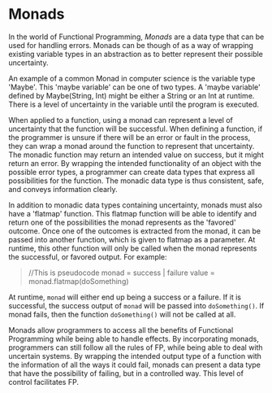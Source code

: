 # Monads
In the world of Functional Programming, *Monads* are a data type that can be used for handling errors. Monads 
can be though of as a way of wrapping existing variable types in an abstraction as to
better represent their possible uncertainty. 

An example of a common Monad in computer science is the variable type 'Maybe'.
This 'maybe variable' can be one of two types. A 'maybe variable' defined by Maybe(String, Int)
might be either a String or an Int at runtime. There is a level of uncertainty in the variable until the 
program is executed. 

When applied to a function, using a monad can represent a level of uncertainty that the function 
will be successful. When defining a function, if the programmer is unsure if there will be 
an error or fault in the process, they can wrap a monad around the function to represent that uncertainty. 
The monadic function may return an intended value on success, but it might return an error. By wrapping 
the intended functionality of an object with the possible error types, a programmer can create data types that
express all possibilities for the function. The monadic data type is thus consistent, safe, and conveys information
clearly. 

In addition to monadic data types containing uncertainty, monads must also have a 'flatmap' function. This flatmap function
will be able to identify and return one of the possibilities the monad represents as the 'favored' outcome. Once one of the outcomes is 
extracted from the monad, it can be passed into another function, which is given to flatmap as a parameter. At runtime, this other function 
will only be called when the monad represents the successful, or favored output. 
For example:

>//This is pseudocode
> monad = success | failure
> value = monad.flatmap(doSomething)

At runtime, `monad` will either end up being a success or a failure. If it is successful, the success output of `monad` will be
passed into `doSomething()`. If monad fails, then the function `doSomething()` will not be called at all. 

Monads allow programmers to access all the benefits of Functional Programming while being able to handle effects. 
By incorporating monads, programmers can still follow all the rules of FP, while being able to deal with uncertain
systems. By wrapping the intended output type of a function with the information of all the ways it could fail, monads
can present a data type that have the possibility of failing, but in a controlled way. This level of control facilitates FP.


